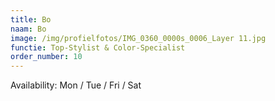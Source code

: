 ```yaml
---
title: Bo
naam: Bo
image: /img/profielfotos/IMG_0360_0000s_0006_Layer 11.jpg
functie: Top-Stylist & Color-Specialist
order_number: 10
---
```


Availability: Mon / Tue / Fri / Sat